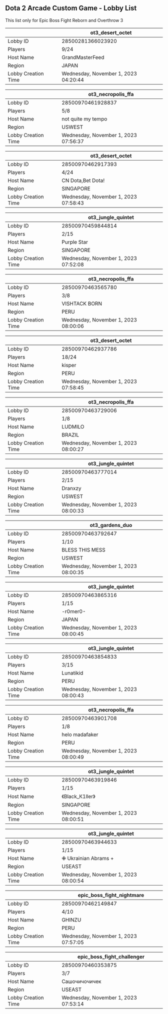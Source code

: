 ## Dota 2 Arcade Custom Game - Lobby List

This list only for Epic Boss Fight Reborn and Overthrow 3

|  | ot3_desert_octet |
| ------ | ------ |
| Lobby ID | 28500281366023920 |
| Players | 9/24 |
| Host Name | GrandMasterFeed |
| Region | JAPAN |
| Lobby Creation Time | Wednesday, November 1, 2023 04:20:44 |


|  | ot3_necropolis_ffa |
| ------ | ------ |
| Lobby ID | 28500970461928837 |
| Players | 5/8 |
| Host Name | not quite my tempo |
| Region | USWEST |
| Lobby Creation Time | Wednesday, November 1, 2023 07:56:37 |


|  | ot3_desert_octet |
| ------ | ------ |
| Lobby ID | 28500970462917393 |
| Players | 4/24 |
| Host Name | CN Dota,Bet Dota! |
| Region | SINGAPORE |
| Lobby Creation Time | Wednesday, November 1, 2023 07:58:43 |


|  | ot3_jungle_quintet |
| ------ | ------ |
| Lobby ID | 28500970459844814 |
| Players | 2/15 |
| Host Name | Purple Star |
| Region | SINGAPORE |
| Lobby Creation Time | Wednesday, November 1, 2023 07:52:08 |


|  | ot3_necropolis_ffa |
| ------ | ------ |
| Lobby ID | 28500970463565780 |
| Players | 3/8 |
| Host Name | VISHTACK BORN |
| Region | PERU |
| Lobby Creation Time | Wednesday, November 1, 2023 08:00:06 |


|  | ot3_desert_octet |
| ------ | ------ |
| Lobby ID | 28500970462937786 |
| Players | 18/24 |
| Host Name | kisper |
| Region | PERU |
| Lobby Creation Time | Wednesday, November 1, 2023 07:58:45 |


|  | ot3_necropolis_ffa |
| ------ | ------ |
| Lobby ID | 28500970463729006 |
| Players | 1/8 |
| Host Name | LUDMILO |
| Region | BRAZIL |
| Lobby Creation Time | Wednesday, November 1, 2023 08:00:27 |


|  | ot3_jungle_quintet |
| ------ | ------ |
| Lobby ID | 28500970463777014 |
| Players | 2/15 |
| Host Name | Dranxzy |
| Region | USWEST |
| Lobby Creation Time | Wednesday, November 1, 2023 08:00:33 |


|  | ot3_gardens_duo |
| ------ | ------ |
| Lobby ID | 28500970463792647 |
| Players | 1/10 |
| Host Name | BLESS THIS MESS |
| Region | USWEST |
| Lobby Creation Time | Wednesday, November 1, 2023 08:00:35 |


|  | ot3_jungle_quintet |
| ------ | ------ |
| Lobby ID | 28500970463865316 |
| Players | 1/15 |
| Host Name | -r0mer0- |
| Region | JAPAN |
| Lobby Creation Time | Wednesday, November 1, 2023 08:00:45 |


|  | ot3_jungle_quintet |
| ------ | ------ |
| Lobby ID | 28500970463854833 |
| Players | 3/15 |
| Host Name | Lunatikid |
| Region | PERU |
| Lobby Creation Time | Wednesday, November 1, 2023 08:00:43 |


|  | ot3_necropolis_ffa |
| ------ | ------ |
| Lobby ID | 28500970463901708 |
| Players | 1/8 |
| Host Name | helo madafaker |
| Region | PERU |
| Lobby Creation Time | Wednesday, November 1, 2023 08:00:49 |


|  | ot3_jungle_quintet |
| ------ | ------ |
| Lobby ID | 28500970463919846 |
| Players | 1/15 |
| Host Name | 《Black_К1ller》 |
| Region | SINGAPORE |
| Lobby Creation Time | Wednesday, November 1, 2023 08:00:51 |


|  | ot3_jungle_quintet |
| ------ | ------ |
| Lobby ID | 28500970463944633 |
| Players | 1/15 |
| Host Name | ✙ Ukrainian Abrams + |
| Region | USEAST |
| Lobby Creation Time | Wednesday, November 1, 2023 08:00:54 |


|  | epic_boss_fight_nightmare |
| ------ | ------ |
| Lobby ID | 28500970462149847 |
| Players | 4/10 |
| Host Name | GHINZU |
| Region | PERU |
| Lobby Creation Time | Wednesday, November 1, 2023 07:57:05 |


|  | epic_boss_fight_challenger |
| ------ | ------ |
| Lobby ID | 28500970460353875 |
| Players | 3/7 |
| Host Name | Сашочичочичек |
| Region | USEAST |
| Lobby Creation Time | Wednesday, November 1, 2023 07:53:14 |


